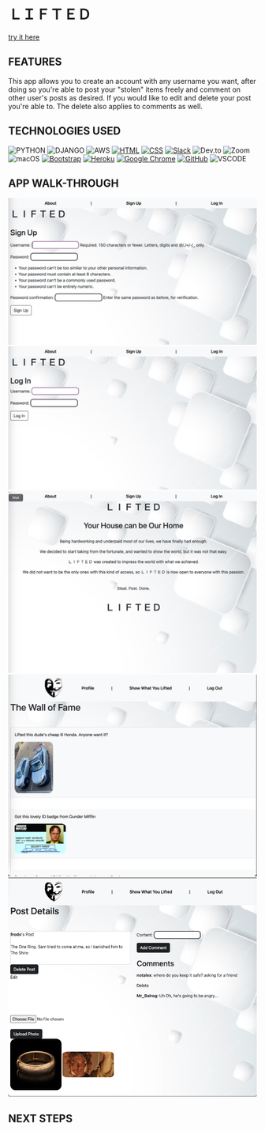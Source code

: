 
# ＬＩＦＴＥＤ

[try it here](https://lifted-8235455a8d3f.herokuapp.com/home/)

## FEATURES
This app allows you to create an account with any username you want, after doing so you're able to post your "stolen" items freely and comment on other user's posts as desired. If you would like to edit and delete your post you're able to. The delete also applies to comments as well.


## TECHNOLOGIES USED 
![PYTHON](https://img.shields.io/badge/Python-14354C?style=for-the-badge&logo=python&logoColor=white)
![DJANGO](https://img.shields.io/badge/Django-092E20?style=for-the-badge&logo=django&logoColor=white)
![AWS](https://img.shields.io/badge/Amazon_AWS-232F3E?style=for-the-badge&logo=amazon-aws&logoColor=white)
[![HTML](https://img.shields.io/badge/HTML5-E34F26?style=for-the-badge&logo=html5&logoColor=white)](https://developer.mozilla.org/en-US/docs/Web/HTML)
[![CSS](https://img.shields.io/badge/CSS-239120?&style=for-the-badge&logo=css3&logoColor=white)](https://developer.mozilla.org/en-US/docs/Web/CSS)
[![Slack](https://img.shields.io/badge/Slack-4A154B?style=for-the-badge&logo=slack&logoColor=white)](https://slack.com/)
![Dev.to](https://img.shields.io/badge/dev.to-0A0A0A?style=for-the-badge&logo=devdotto&logoColor=white)
![Zoom](https://img.shields.io/badge/Zoom-2D8CFF?style=for-the-badge&logo=zoom&logoColor=white)
![macOS](https://img.shields.io/badge/mac%20os-000000?style=for-the-badge&logo=apple&logoColor=white)
[![Bootstrap](https://img.shields.io/badge/Bootstrap-563D7C?style=for-the-badge&logo=bootstrap&logoColor=white)](https://getbootstrap.com/)
[![Heroku](https://img.shields.io/badge/Heroku-430098?style=for-the-badge&logo=heroku&logoColor=white)](https://www.heroku.com/)
[![Google Chrome](https://img.shields.io/badge/Google_Chrome-4285F4?style=for-the-badge&logo=Google-chrome&logoColor=white)](https://www.google.com/chrome/)
[![GitHub](https://img.shields.io/badge/GitHub-Version%20Control-lightgrey)](https://github.com/)
![VSCODE](https://img.shields.io/badge/Made%20for-VSCode-1f425f.svg)


## APP WALK-THROUGH
![SIGN-UP](<Screenshot 2023-11-10 at 9.44.22 PM.png>)
![LOG-IN](<Screenshot 2023-11-10 at 9.45.20 PM.png>)
![ABOUT](<Screenshot 2023-11-10 at 9.46.05 PM.png>)
![HOME-PAGE](<Screenshot 2023-11-10 at 9.48.22 PM.png>)
![DETAIL-PAGE](<Screenshot 2023-11-10 at 9.52.12 PM.png>)





## NEXT STEPS

